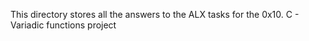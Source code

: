 This directory stores all the answers to the ALX tasks for the 0x10. C - Variadic functions project
